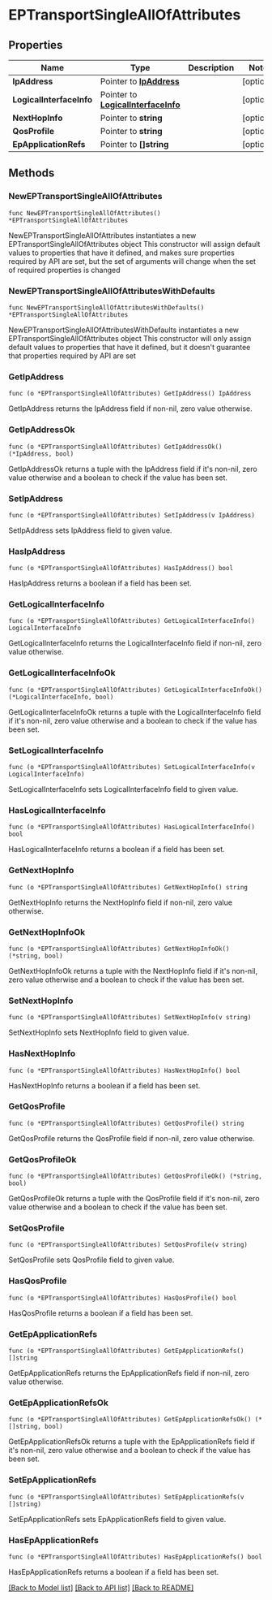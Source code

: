 # EPTransportSingleAllOfAttributes

## Properties

Name | Type | Description | Notes
------------ | ------------- | ------------- | -------------
**IpAddress** | Pointer to [**IpAddress**](IpAddress.md) |  | [optional] 
**LogicalInterfaceInfo** | Pointer to [**LogicalInterfaceInfo**](LogicalInterfaceInfo.md) |  | [optional] 
**NextHopInfo** | Pointer to **string** |  | [optional] 
**QosProfile** | Pointer to **string** |  | [optional] 
**EpApplicationRefs** | Pointer to **[]string** |  | [optional] 

## Methods

### NewEPTransportSingleAllOfAttributes

`func NewEPTransportSingleAllOfAttributes() *EPTransportSingleAllOfAttributes`

NewEPTransportSingleAllOfAttributes instantiates a new EPTransportSingleAllOfAttributes object
This constructor will assign default values to properties that have it defined,
and makes sure properties required by API are set, but the set of arguments
will change when the set of required properties is changed

### NewEPTransportSingleAllOfAttributesWithDefaults

`func NewEPTransportSingleAllOfAttributesWithDefaults() *EPTransportSingleAllOfAttributes`

NewEPTransportSingleAllOfAttributesWithDefaults instantiates a new EPTransportSingleAllOfAttributes object
This constructor will only assign default values to properties that have it defined,
but it doesn't guarantee that properties required by API are set

### GetIpAddress

`func (o *EPTransportSingleAllOfAttributes) GetIpAddress() IpAddress`

GetIpAddress returns the IpAddress field if non-nil, zero value otherwise.

### GetIpAddressOk

`func (o *EPTransportSingleAllOfAttributes) GetIpAddressOk() (*IpAddress, bool)`

GetIpAddressOk returns a tuple with the IpAddress field if it's non-nil, zero value otherwise
and a boolean to check if the value has been set.

### SetIpAddress

`func (o *EPTransportSingleAllOfAttributes) SetIpAddress(v IpAddress)`

SetIpAddress sets IpAddress field to given value.

### HasIpAddress

`func (o *EPTransportSingleAllOfAttributes) HasIpAddress() bool`

HasIpAddress returns a boolean if a field has been set.

### GetLogicalInterfaceInfo

`func (o *EPTransportSingleAllOfAttributes) GetLogicalInterfaceInfo() LogicalInterfaceInfo`

GetLogicalInterfaceInfo returns the LogicalInterfaceInfo field if non-nil, zero value otherwise.

### GetLogicalInterfaceInfoOk

`func (o *EPTransportSingleAllOfAttributes) GetLogicalInterfaceInfoOk() (*LogicalInterfaceInfo, bool)`

GetLogicalInterfaceInfoOk returns a tuple with the LogicalInterfaceInfo field if it's non-nil, zero value otherwise
and a boolean to check if the value has been set.

### SetLogicalInterfaceInfo

`func (o *EPTransportSingleAllOfAttributes) SetLogicalInterfaceInfo(v LogicalInterfaceInfo)`

SetLogicalInterfaceInfo sets LogicalInterfaceInfo field to given value.

### HasLogicalInterfaceInfo

`func (o *EPTransportSingleAllOfAttributes) HasLogicalInterfaceInfo() bool`

HasLogicalInterfaceInfo returns a boolean if a field has been set.

### GetNextHopInfo

`func (o *EPTransportSingleAllOfAttributes) GetNextHopInfo() string`

GetNextHopInfo returns the NextHopInfo field if non-nil, zero value otherwise.

### GetNextHopInfoOk

`func (o *EPTransportSingleAllOfAttributes) GetNextHopInfoOk() (*string, bool)`

GetNextHopInfoOk returns a tuple with the NextHopInfo field if it's non-nil, zero value otherwise
and a boolean to check if the value has been set.

### SetNextHopInfo

`func (o *EPTransportSingleAllOfAttributes) SetNextHopInfo(v string)`

SetNextHopInfo sets NextHopInfo field to given value.

### HasNextHopInfo

`func (o *EPTransportSingleAllOfAttributes) HasNextHopInfo() bool`

HasNextHopInfo returns a boolean if a field has been set.

### GetQosProfile

`func (o *EPTransportSingleAllOfAttributes) GetQosProfile() string`

GetQosProfile returns the QosProfile field if non-nil, zero value otherwise.

### GetQosProfileOk

`func (o *EPTransportSingleAllOfAttributes) GetQosProfileOk() (*string, bool)`

GetQosProfileOk returns a tuple with the QosProfile field if it's non-nil, zero value otherwise
and a boolean to check if the value has been set.

### SetQosProfile

`func (o *EPTransportSingleAllOfAttributes) SetQosProfile(v string)`

SetQosProfile sets QosProfile field to given value.

### HasQosProfile

`func (o *EPTransportSingleAllOfAttributes) HasQosProfile() bool`

HasQosProfile returns a boolean if a field has been set.

### GetEpApplicationRefs

`func (o *EPTransportSingleAllOfAttributes) GetEpApplicationRefs() []string`

GetEpApplicationRefs returns the EpApplicationRefs field if non-nil, zero value otherwise.

### GetEpApplicationRefsOk

`func (o *EPTransportSingleAllOfAttributes) GetEpApplicationRefsOk() (*[]string, bool)`

GetEpApplicationRefsOk returns a tuple with the EpApplicationRefs field if it's non-nil, zero value otherwise
and a boolean to check if the value has been set.

### SetEpApplicationRefs

`func (o *EPTransportSingleAllOfAttributes) SetEpApplicationRefs(v []string)`

SetEpApplicationRefs sets EpApplicationRefs field to given value.

### HasEpApplicationRefs

`func (o *EPTransportSingleAllOfAttributes) HasEpApplicationRefs() bool`

HasEpApplicationRefs returns a boolean if a field has been set.


[[Back to Model list]](../README.md#documentation-for-models) [[Back to API list]](../README.md#documentation-for-api-endpoints) [[Back to README]](../README.md)


